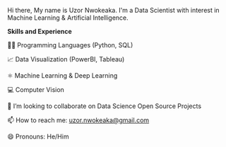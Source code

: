 Hi there, My name is Uzor Nwokeaka. I'm a Data Scientist with interest in Machine Learning & Artificial Intelligence.  

**Skills and Experience**

👩‍💻 Programming Languages (Python, SQL)

📈 Data Visualization (PowerBI, Tableau)

⚛ Machine Learning & Deep Learning

💻 Computer Vision

👯 I’m looking to collaborate on Data Science Open Source Projects

📫 How to reach me: uzor.nwokeaka@gmail.com

😄 Pronouns: He/Him

